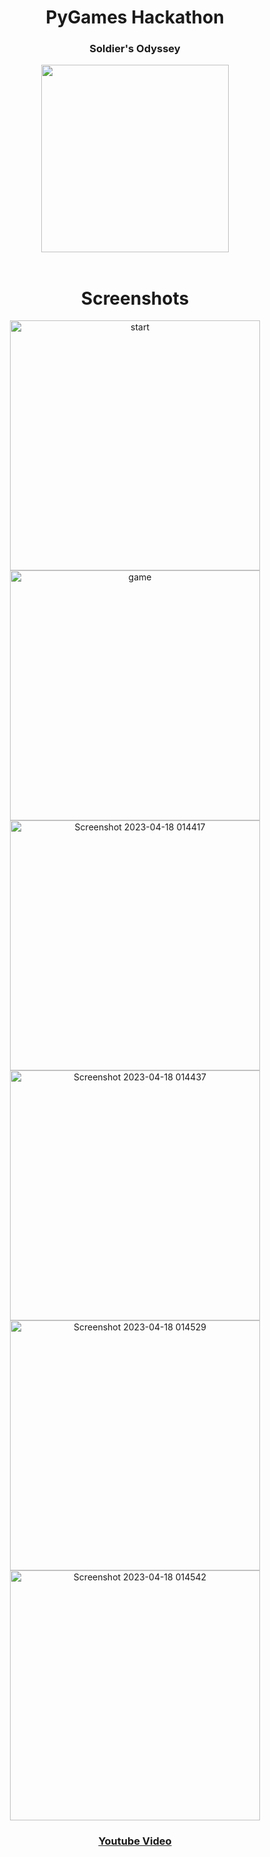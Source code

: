 <div align='center'>
<h1>PyGames Hackathon</h1>
<h3>Soldier's Odyssey</h3>
<img src = "https://user-images.githubusercontent.com/80088403/232598479-1be5dea6-f6d5-43af-8e25-26032f35e9ee.png" height = 300px width = 300px/>
</div>
<br>
<div align='center'>
<h1>Screenshots</h2>
<img width="400" alt="start" src="https://user-images.githubusercontent.com/80088403/232600238-f72d9a89-66ec-40ae-8601-e0938d1ab509.png">
<img width="400" alt="game" src="https://user-images.githubusercontent.com/80088403/232600270-7ea60709-9572-48f5-8d05-89a2792f0057.png">
<img width="400" alt="Screenshot 2023-04-18 014417" src="https://user-images.githubusercontent.com/80088403/232600286-74fb56a8-53fd-4cfc-a640-bb13a8b8aabe.png">
<img width="400" alt="Screenshot 2023-04-18 014437" src="https://user-images.githubusercontent.com/80088403/232600303-2a926009-bb93-4f78-b29e-6baf64e74aac.png">
<img width="400" alt="Screenshot 2023-04-18 014529" src="https://user-images.githubusercontent.com/80088403/232600326-69edec0a-6584-4687-90d8-96e6945f202e.png">
<img width="400" alt="Screenshot 2023-04-18 014542" src="https://user-images.githubusercontent.com/80088403/232600351-9552ee4d-ed45-4696-81b6-5c4a71c60496.png">
<br>
<h3><a href = "https://www.youtube.com/watch?v=ZdsFNvjRg-M">Youtube Video</a></h3>
</div>
